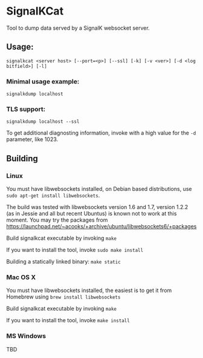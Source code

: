 # SignalKCat

Tool to dump data served by a SignalK websocket server.

## Usage:
```
signalkcat <server host> [--port=<p>] [--ssl] [-k] [-v <ver>] [-d <log bitfield>] [-l]
```

### Minimal usage example:
```
signalkdump localhost
```

### TLS support:
```
signalkdump localhost --ssl
```

To get additional diagnosting information, invoke with a high value for the ```-d``` parameter, like 1023.

## Building

### Linux
You must have libwebsockets installed, on Debian based distributions, use ```sudo apt-get install libwebsockets```.

The build was tested with libwebsockets version 1.6 and 1.7, version 1.2.2 (as in Jessie and all but recent Ubuntus) is known not to work at this moment. You may try the packages from https://launchpad.net/~acooks/+archive/ubuntu/libwebsockets6/+packages

Build signalkcat executable by invoking ```make```

If you want to install the tool, invoke ```sudo make install```

Building a statically linked binary: ```make static```

### Mac OS X
You must have libwebsockets installed, the easiest is to get it from Homebrew using ```brew install libwebsockets```

Build signalkcat executable by invoking ```make```

If you want to install the tool, invoke ```make install```

### MS Windows
TBD
